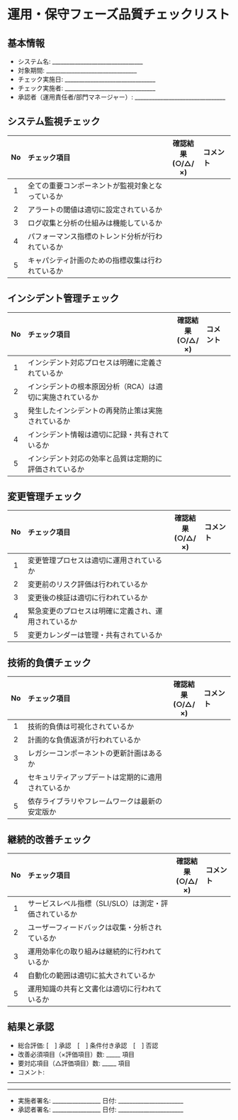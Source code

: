 # 運用・保守フェーズ品質チェックリスト

## 基本情報
- システム名: ________________________________
- 対象期間: ________________________________
- チェック実施日: ________________________________
- チェック実施者: ________________________________
- 承認者（運用責任者/部門マネージャー）: ________________________________

## システム監視チェック
| No | チェック項目 | 確認結果<br>(○/△/×) | コメント |
|:---:|:---|:---:|:---|
| 1 | 全ての重要コンポーネントが監視対象となっているか |  |  |
| 2 | アラートの閾値は適切に設定されているか |  |  |
| 3 | ログ収集と分析の仕組みは機能しているか |  |  |
| 4 | パフォーマンス指標のトレンド分析が行われているか |  |  |
| 5 | キャパシティ計画のための指標収集は行われているか |  |  |

## インシデント管理チェック
| No | チェック項目 | 確認結果<br>(○/△/×) | コメント |
|:---:|:---|:---:|:---|
| 1 | インシデント対応プロセスは明確に定義されているか |  |  |
| 2 | インシデントの根本原因分析（RCA）は適切に実施されているか |  |  |
| 3 | 発生したインシデントの再発防止策は実施されているか |  |  |
| 4 | インシデント情報は適切に記録・共有されているか |  |  |
| 5 | インシデント対応の効率と品質は定期的に評価されているか |  |  |

## 変更管理チェック
| No | チェック項目 | 確認結果<br>(○/△/×) | コメント |
|:---:|:---|:---:|:---|
| 1 | 変更管理プロセスは適切に運用されているか |  |  |
| 2 | 変更前のリスク評価は行われているか |  |  |
| 3 | 変更後の検証は適切に行われているか |  |  |
| 4 | 緊急変更のプロセスは明確に定義され、運用されているか |  |  |
| 5 | 変更カレンダーは管理・共有されているか |  |  |

## 技術的負債チェック
| No | チェック項目 | 確認結果<br>(○/△/×) | コメント |
|:---:|:---|:---:|:---|
| 1 | 技術的負債は可視化されているか |  |  |
| 2 | 計画的な負債返済が行われているか |  |  |
| 3 | レガシーコンポーネントの更新計画はあるか |  |  |
| 4 | セキュリティアップデートは定期的に適用されているか |  |  |
| 5 | 依存ライブラリやフレームワークは最新の安定版か |  |  |

## 継続的改善チェック
| No | チェック項目 | 確認結果<br>(○/△/×) | コメント |
|:---:|:---|:---:|:---|
| 1 | サービスレベル指標（SLI/SLO）は測定・評価されているか |  |  |
| 2 | ユーザーフィードバックは収集・分析されているか |  |  |
| 3 | 運用効率化の取り組みは継続的に行われているか |  |  |
| 4 | 自動化の範囲は適切に拡大されているか |  |  |
| 5 | 運用知識の共有と文書化は適切に行われているか |  |  |

## 結果と承認
- 総合評価: [　] 承認　[　] 条件付き承認　[　] 否認
- 改善必須項目（×評価項目）数: _____ 項目
- 要対応項目（△評価項目）数: _____ 項目
- コメント: 
____________________________________________________________
____________________________________________________________

- 実施者署名: _________________ 日付: _______________________
- 承認者署名: _________________ 日付: _______________________

